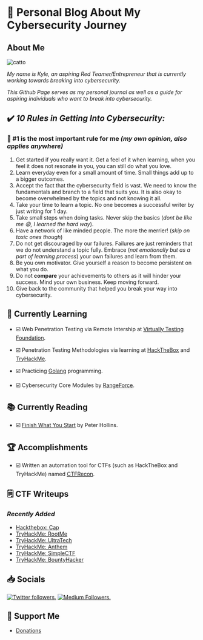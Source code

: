 # 📖 Personal Blog About My Cybersecurity Journey

## About Me

![catto](https://avatars.githubusercontent.com/u/92630210?v=4&s=100)

*My name is Kyle, an aspiring Red Teamer/Entrepreneur that is currently working towards breaking into cybersecurity.*

*This Github Page serves as my personal journal as well as a guide for aspiring individuals who want to break into cybersecurity.*

## ✔️ *10 Rules in Getting Into Cybersecurity:*

### 🥇 #1 is the most important rule for me *(my own opinion, also applies anywhere)*

1. Get started if you really want it. Get a feel of it when learning, when you feel it does not resonate in you, you can still do what you love.
2. Learn everyday even for a small amount of time. Small things add up to a bigger outcomes.
3. Accept the fact that the cybersecurity field is vast. We need to know the fundamentals and branch to a field that suits you. It is also okay to become overwhelmed by the topics and not knowing it all.
4. Take your time to learn a topic. No one becomes a successful writer by just writing for 1 day.
5. Take small steps when doing tasks. Never skip the basics (*dont be like me 😩, I learned the hard way*).
6. Have a network of like minded people. The more the merrier! (*skip on toxic ones though*)
7. Do not get discouraged by our failures. Failures are just reminders that we do not understand a topic fully. Embrace (*not emotionally but as a part of learning process*) your own failures and learn from them.
8. Be you own motivator. Give yourself a reason to become persistent on what you do.
9. Do not **compare** your achievements to others as it will hinder your success. Mind your own business. Keep moving forward.
10. Give back to the community that helped you break your way into cybersecurity.

## 📝 Currently Learning

* ☑️ Web Penetration Testing via Remote Intership at [Virtually Testing Foundation](https://virtuallytesting.com).
  
* ☑️ Penetration Testing Methodologies via learning at [HackTheBox](https://hackthebox.com) and [TryHackMe](https://tryhackme.com).
  
* ☑️ Practicing [Golang](https://golang.org) programming.
  
* ☑️ Cybersecurity Core Modules by [RangeForce](https://rangeforce.com).
  
## 📚 Currently Reading

* ☑️ [Finish What You Start](https://www.amazon.com/Finish-What-You-Start-Self-Discipline/dp/1986622312) by Peter Hollins.

## 🏆 Accomplishments

* ☑️ Written an automation tool for CTFs (such as HackTheBox and TryHackMe) named [CTFRecon](https://www.github.com/hambyhacks/CTFRecon).


## 🗒️ CTF Writeups

### *Recently Added*

* [Hackthebox: Cap](https://hambyhacks.github.io/Writeups/HackTheBox/Cap/Cap)
* [TryHackMe: RootMe](https://hambyhacks.github.io/Writeups/TryHackMe/RootMe/RootMe)
* [TryHackMe: UltraTech](https://hambyhacks.github.io/Writeups/TryHackMe/UltraTech/UltraTech)
* [TryHackMe: Anthem](https://hambyhacks.github.io/Writeups/TryHackMe/Anthem/Anthem)
* [TryHackMe: SimpleCTF](https://hambyhacks.github.io/Writeups/TryHackMe/SimpleCTF/SimpleCTF)
* [TryHackMe: BountyHacker](https://hambyhacks.github.io/Writeups/TryHackMe/BountyHacker/BountyHacker)


## 📥 Socials

<p align="left">
  <a href="https://twitter.com/hambyhaxx" target="_blank"><img src="https://img.shields.io/twitter/follow/hambyhaxx?logo=twitter&style=for-the-badge" alt="Twitter followers." /></a>
  <a href="https://hambyhaxx.medium.com" target="_blank"><img src="https://img.shields.io/badge/hambyhaxx-black?style=flat&logo=medium&logoColor=white&link=https://medium.com/hambyhaxx" alt="Medium Followers."/></a>
   </p>

## 💝 Support Me

* [Donations](./donationBox)
